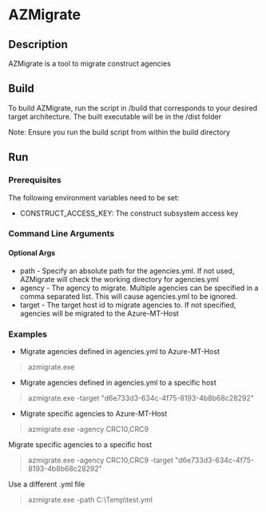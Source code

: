 # AZMigrate

## Description

AZMigrate is a tool to migrate construct agencies

## Build
To build AZMigrate, run the script in /build that corresponds to your desired target architecture. 
The built executable will be in the /dist folder

Note: Ensure you run the build script from within the build directory

## Run
### Prerequisites
The following environment variables need to be set:
- CONSTRUCT_ACCESS_KEY: The construct subsystem access key
### Command Line Arguments
#### Optional Args
- path - Specify an absolute path for the agencies.yml. If not used, AZMigrate will check the working directory for agencies.yml
- agency - The agency to migrate. Multiple agencies can be specified in a comma separated list. This will cause agencies.yml to be ignored.
- target - The target host id to migrate agencies to. If not specified, agencies will be migrated to the Azure-MT-Host
### Examples
- Migrate agencies defined in agencies.yml to Azure-MT-Host
> azmigrate.exe

- Migrate agencies defined in agencies.yml to a specific host
> azmigrate.exe -target "d6e733d3-634c-4f75-8193-4b8b68c28292"

- Migrate specific agencies to Azure-MT-Host
> azmigrate.exe -agency CRC10,CRC9

Migrate specific agencies to a specific host 
> azmigrate.exe -agency CRC10,CRC9 -target "d6e733d3-634c-4f75-8193-4b8b68c28292"

Use a different .yml file
> azmigrate.exe -path C:\Temp\test.yml